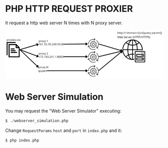 # PHP HTTP REQUEST PROXIER

It request a http web server N times with N proxy server.

![Image](./image.png "Como funciona?")

# Web Server Simulation

You may request the "Web Server Simulator" executing:

```php
$ ./webserver_simulation.php
```

Change `RequestParams` `host` and `port` in `index.php` and it:

```php
$ php index.php
```